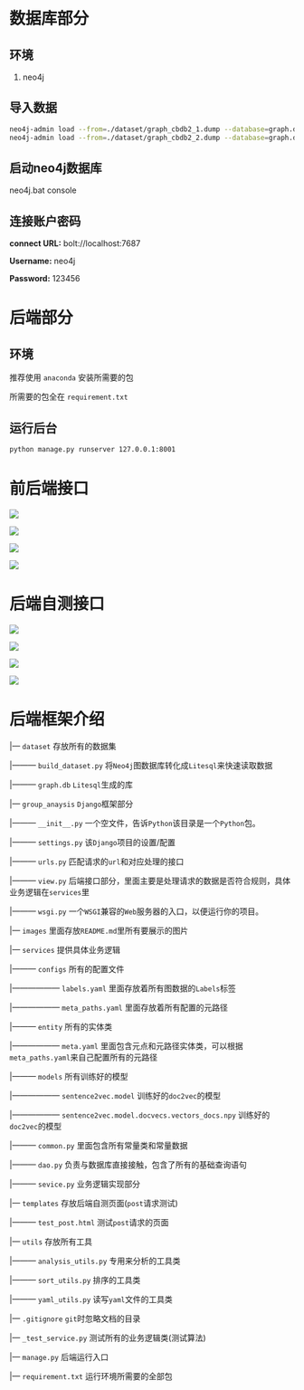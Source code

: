 # 数据库部分
## 环境
1. neo4j
## 导入数据
```bash
neo4j-admin load --from=./dataset/graph_cbdb2_1.dump --database=graph.db --force
neo4j-admin load --from=./dataset/graph_cbdb2_2.dump --database=graph.db --force
```
## 启动neo4j数据库
neo4j.bat console
## 连接账户密码
**connect URL:** bolt://localhost:7687

**Username:**  neo4j

**Password:**  123456

# 后端部分
## 环境
推荐使用 `anaconda` 安装所需要的包

所需要的包全在 `requirement.txt`
## 运行后台
```bash
python manage.py runserver 127.0.0.1:8001
```

# 前后端接口
![](./images/init_ranges.png)

![](./images/search_ranges_by_name.png)

![](./images/search_person_by_ranges.png)

![](./images/search_topic_by_person_ids.png)
# 后端自测接口
![](./images/test_init_ranges.png)

![](./images/test_search_ranges_by_name.png)

![](./images/test_search_person_by_ranges.png)

![](./images/test_search_topic_by_person_ids.png)

# 后端框架介绍
|— `dataset` 存放所有的数据集

|——— `build_dataset.py` 将`Neo4j`图数据库转化成`Litesql`来快速读取数据

|——— `graph.db` `Litesql`生成的库

|— `group_anaysis` `Django`框架部分

|——— `__init__.py` 一个空文件，告诉`Python`该目录是一个`Python`包。

|——— `settings.py` 该`Django`项目的设置/配置

|——— `urls.py` 匹配请求的`url`和对应处理的接口

|——— `view.py` 后端接口部分，里面主要是处理请求的数据是否符合规则，具体业务逻辑在`services`里

|——— `wsgi.py` 一个`WSGI`兼容的`Web`服务器的入口，以便运行你的项目。

|— `images` 里面存放`README.md`里所有要展示的图片

|— `services` 提供具体业务逻辑

|——— `configs` 所有的配置文件

|—————— `labels.yaml` 里面存放着所有图数据的`Labels`标签

|—————— `meta_paths.yaml` 里面存放着所有配置的元路径

|——— `entity` 所有的实体类

|—————— `meta.yaml` 里面包含元点和元路径实体类，可以根据`meta_paths.yaml`来自己配置所有的元路径

|——— `models` 所有训练好的模型

|—————— `sentence2vec.model` 训练好的`doc2vec`的模型

|—————— `sentence2vec.model.docvecs.vectors_docs.npy` 训练好的`doc2vec`的模型

|——— `common.py` 里面包含所有常量类和常量数据

|——— `dao.py` 负责与数据库直接接触，包含了所有的基础查询语句

|——— `sevice.py` 业务逻辑实现部分

|— `templates` 存放后端自测页面(`post`请求测试)

|——— `test_post.html` 测试`post`请求的页面

|— `utils` 存放所有工具

|——— `analysis_utils.py` 专用来分析的工具类

|——— `sort_utils.py` 排序的工具类

|——— `yaml_utils.py` 读写`yaml`文件的工具类

|— `.gitignore` `git`时忽略文档的目录

|— `_test_service.py` 测试所有的业务逻辑类(测试算法)

|— `manage.py` 后端运行入口

|— `requirement.txt` 运行环境所需要的全部包

